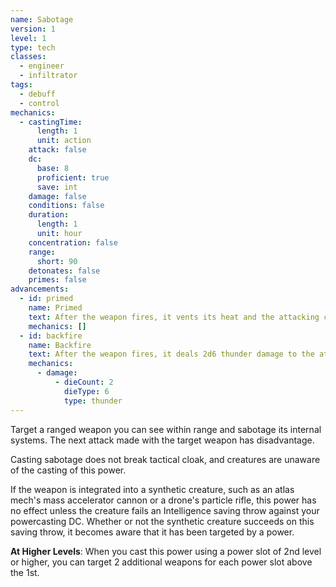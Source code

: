 ```yaml
---
name: Sabotage
version: 1
level: 1
type: tech
classes:
  - engineer
  - infiltrator
tags:
  - debuff
  - control
mechanics:
  - castingTime:
      length: 1
      unit: action
    attack: false
    dc:
      base: 8
      proficient: true
      save: int
    damage: false
    conditions: false
    duration:
      length: 1
      unit: hour
    concentration: false
    range:
      short: 90
    detonates: false
    primes: false
advancements:
  - id: primed
    name: Primed
    text: After the weapon fires, it vents its heat and the attacking creature becomes primed (fire) until the start of its next turn.
    mechanics: []
  - id: backfire
    name: Backfire
    text: After the weapon fires, it deals 2d6 thunder damage to the attacking creature.
    mechanics:
      - damage:
          - dieCount: 2
            dieType: 6
            type: thunder
---
```

Target a ranged weapon you can see within range and sabotage its internal systems. The next attack made with the target
weapon has disadvantage.

Casting sabotage does not break tactical cloak, and creatures are unaware of the casting of this power.

If the weapon is integrated into a synthetic creature, such as an atlas mech's mass accelerator cannon or a drone's particle rifle,
this power has no effect unless the creature fails an Intelligence saving throw against your powercasting DC. Whether or not the synthetic creature
succeeds on this saving throw, it becomes aware that it has been targeted by a power.

__At Higher Levels__: When you cast this power using a power slot of 2nd level or higher, you can target 2 additional
weapons for each power slot above the 1st.
